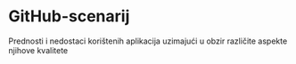 # GitHub-scenarij
Prednosti i nedostaci korištenih aplikacija uzimajući u obzir različite aspekte  njihove kvalitete
